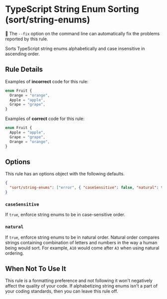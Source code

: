 # TypeScript String Enum Sorting (sort/string-enums)

🔧 The `--fix` option on the command line can automatically fix the problems
reported by this rule.

Sorts TypeScript string enums alphabetically and case insensitive in ascending
order.

## Rule Details

Examples of **incorrect** code for this rule:

```typescript
enum Fruit {
  Orange = "orange",
  Apple = "apple",
  Grape = "grape",
}
```

Examples of **correct** code for this rule:

```typescript
enum Fruit {
  Apple = "apple",
  Grape = "grape",
  Orange = "orange",
}
```

## Options

This rule has an options object with the following defaults.

```json
{
  "sort/string-enums": ["error", { "caseSensitive": false, "natural": true }]
}
```

### `caseSensitive`

If `true`, enforce string enums to be in case-sensitive order.

### `natural`

If `true`, enforce string enums to be in natural order. Natural order compares
strings containing combination of letters and numbers in the way a human being
would sort. For example, `A10` would come after `A3` when using natural
ordering.

## When Not To Use It

This rule is a formatting preference and not following it won't negatively
affect the quality of your code. If alphabetizing string enums isn't a part of
your coding standards, then you can leave this rule off.
